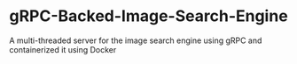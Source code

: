 # gRPC-Backed-Image-Search-Engine
A multi-threaded server for the image search engine using gRPC and containerized it using Docker
